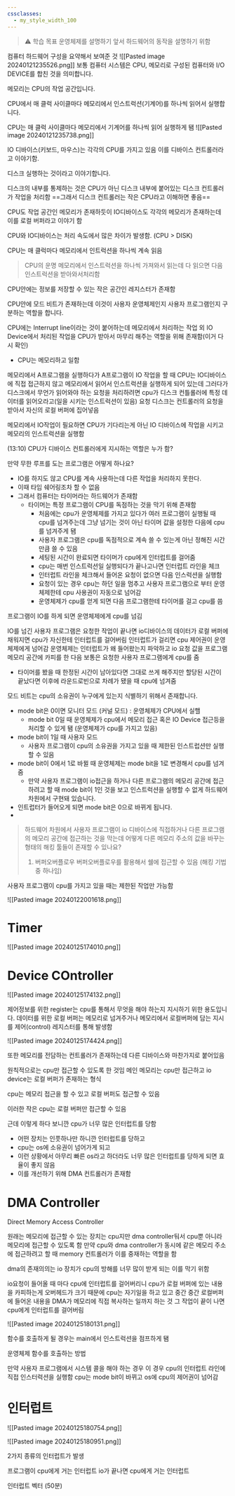 ```yaml
---
cssclasses:
  - my_style_width_100
---
```

> ⚠ 학습 목표
> 운영체제를 설명하기 앞서 하드웨어의 동작을 설명하기 위함


컴퓨터 하드웨어 구성을 요약해서 보여준 것
![[Pasted image 20240121235526.png]]
보통 컴퓨터 시스템은 CPU, 메모리로 구성된 컴퓨터와  I/O DEVICE를 합친 것을 의미합니다.


메모리는 CPU의 작업 공간입니다.

CPU에서 매 클럭 사이클마다 메모리에서 인스트럭션(기계어)를 하나씩 읽어서 실행합니다.

CPU는 매 클럭 사이클마다 메모리에서 기계어를 하나씩 읽어 실행하게 됌
![[Pasted image 20240121235738.png]]

IO 디바이스(키보드, 마우스)는 각각의 CPU를 가지고 있음 이를 디바이스 컨트롤러라고 이야기함.

디스크 실행하는 것이라고 이야기합니다.

디스크의 내부를 통제하는 것은 CPU가 아닌 디스크 내부에 붙어있는 디스크 컨트롤러가 작업을 처리함
==그래서 디스크 컨트롤러는 작은 CPU라고 이해하면 좋음==

CPU도 작업 공간인 메모리가 존재하듯이  IO디바이스도 각각의 메모리가 존재하는데 이를 로컬 버퍼라고 이야기 함

CPU와 IO디바이스는 처리 속도에서 많은 차이가 발생함. (CPU > DISK)

CPU는 매 클럭마다 메모리에서 인트럭션을 하나씩 계속 읽음
> CPU의 운명
> 메모리에서 인스트럭션을 하나씩 가져와서 읽는데 다 읽으면 다음 인스트럭션을 받아와서처리함

CPU안에는 정보를 저장할 수 있는 작은 공간인 레지스터가 존재함

CPU안에 모드 비트가 존재하는데 이것이 사용자 운영체제인지 사용자 프로그램인지 구분하는 역할을 합니다.

CPU에는 Interrupt line이라는 것이 붙어하는데 메모리에서 처리하는 작업 외 IO Device에서 처리된 작업을 CPU가 받아서 마무리 해주는 역할을 위해 존재함(이거 다시 확인)
- CPU는 메모리하고 일함

메모리에서 A프로그램을 실행하다가 A프로그램이 IO 작업을 할 때 CPU는 IO디바이스에 직접 접근하지 않고 메모리에서 읽어서 인스트럭션을 실행하게 되어 있는데 그러다가 디스크에서 무언가 읽어와야 하는 요청을 처리하려면
cpu가 디스크 컨틀롤러에 특정 데이터를 읽어오라고(일을 시키는 인스트럭션이 있음) 요청 디스크는 컨트롤러의 요청을 받아서 자신의 로컬 버퍼에 집어넣음

메모리에서 IO작업이 필요하면 CPU가 기다리는게 아닌 IO 디바이스에 작업을 시키고 메모리의 인스트럭션을 실행함

(13:10)
CPU가 디바이스 컨트롤러에게 지시하는 역할은 누가 함?

만약 무한 루프를 도는 프로그램은 어떻게 하나요?
- IO를 하지도 않고 CPU를 계속 사용하는데 다른 작업을 처리하지 못한다.
- 이때 타임 쉐어링조차 할 수 없음
- 그래서 컴퓨터는 타이머라는 하드웨어가 존재함
	- 타이머는 특정 프로그램이 CPU를 독점하는 것을 막기 위해 존재함
		- 처음에는 cpu가 운영체제를 가지고 있다가 여러 프로그램이 실행될 때 cpu를 넘겨주는데 그냥 넘기는 것이 아닌 타이머 값을 설정한 다음에 cpu를 넘겨주게 됌
		- 사용자 프로그램은 cpu를 독점적으로 계속 쓸 수 있는게 아닌 정해진 시간만큼 쓸 수 있음
		- 세팅된 시간이 완료되면 타이머가 cpu에게 인터럽트를 걸어줌 
		- cpu는 매번 인스트럭션일 실행되다가 끝나고나면 인터럽트 라인을 체크
		- 인터럽트 라인을 체크해서 들어온 요청이 없으면 다음 인스럭션을 실행함
		- 요청이 있는 경우 cpu는 하던 일을 멈추고 사용자 프로그램으로 부터 운영체제한테 cpu 사용권이 자동으로 넘어감
		- 운영체제가 cpu를 얻게 되면 다음 프로그램한테 타이머를 걸고 cpu를 씀

프로그램이 IO를 하게 되면 운영체제에게 cpu를 넘김

IO를 넘긴 사용자 프로그램은 요청한 작업이 끝나면 io디바이스의 데이터가 로컬 버퍼에 채워지면 cpu가 자신한테 인터럽트를 걸어버림
인터럽트가 걸리면 cpu 제어권이 운영체제에게 넘어감
운영체제는 인터럽트가 왜 들어왔는지 파악하고 io 요청 값을 프로그램 메모리 공간에 카피를 한 다음 보통은 요청한 사용자 프로그램에게 cpu를 줌
- 타이머를 봤을 때 한정된 시간이 남아있다면 그대로 쓰게 해주지만  할당된 시간이 끝났다면 이후에 라운드로빈으로 차례가 됐을 때 cpu에 넘겨줌


모드 비트는 cpu의 소유권이 누구에게 있는지 식별하기 위해서 존재합니다.
- mode bit은 0이면 모니터 모드 (커널 모드) : 운영체제가 CPU에서 실핼
	- mode bit 0일 때 운영체제가 cpu에서 메모리 접근 혹은 IO Device 접근등을 처리할 수 있게 됌 (운영체제가 cpu를 가지고 있음)
- mode bit이 1일 때 사용자 모드
	- 사용자 프로그램이 cpu의 소유권을 가지고 있을 때 제한된 인스트럽션만 실행할 수 있음
- mode bit이 0에서 1로 바뀔 때 운영체제는 mode bit을 1로 변경해서 cpu를 넘겨줌
	- 만약 사용자 프로그램이 io접근을 하거나 다른 프로그램의 메모리 공간에 접근하려고 할 때 mode bit이 1인 것을 보고 인스트럭션을 실행할 수 없게 하드웨어 차원에서 구현돼 있습니다.
- 인트럽터가 들어오게 되면 mode bit은 0으로 바뀌게 됩니다. 
- 
> 하드웨어 차원에서 사용자 프로그램이 io 디바이스에 직접하거나 다른 프로그램의 메모리 공간에 접근하는 것을 막는데 어떻게 다른 메모리 주소의 값을 바꾸는 형태의 해킹 툴들이 존재할 수 있나요?
> 
> 1. 버퍼오버플로우
>    버퍼오버플로우를 활용해서 쉘에 접근할 수 있음 (해킹 기법 중 하나임)

사용자 프로그램이 cpu를 가지고 있을 때는 제한된 작업만 가능함

![[Pasted image 20240122001618.png]]


# Timer
![[Pasted image 20240125174010.png]]

# Device COntroller
![[Pasted image 20240125174132.png]]

제어정보를 위한 register는 cpu를 통해서 무엇을 해야 하는지 지시하기 위한 용도입니다.
데이터를 위한 로컬 버퍼는 메모리로 넘겨주거나 메모리에서 로컬버퍼에 담는 지시를 제어(control) 레지스터를 통해 발생함

![[Pasted image 20240125174424.png]]

또한 메모리를 전담하는 컨트롤러가 존재하는데 다른 디바이스와 마찬가지로 붙어있음

원칙적으로는 cpu만 접근할 수 있도록 한 것임 
메인 메모리는 cpu만 접근하고 io device는 로컬 버퍼가 존재하는 형식

cpu는 메모리 접근을 할 수 있고 로컬 버퍼도 접근할 수 있음

이러한 작은 cpu는 로컬 버퍼만 접근할 수 있음

근데 이렇게 하다 보니깐 cpu가 너무 많은 인터럽트를 당함
- 어떤 장치는 인풋하나만 하니깐 인터럽트를 당하고
- cpu는 os에 소유권이 넘어가게 되고
- 이런 상황에서 아무리 빠른 os라고 하더라도 너무 많은 인터럽트를 당하게 되면 효율이 좋지 않음
- 이를 개선하기 위해 DMA 컨트롤러가 존재함

# DMA Controller
Direct Memory Access Controller

원래는 메모리에 접근할 수 있는 장치는 cpu지만 dma controller둬서 cpu뿐 아니라 메모리에 접근할 수 있도록 함
만약 cpu와 dma controller가 동시에 같은 메모리 주소에 접근하려고 할 때 memory 컨트롤러가 이를 중재하는 역할을 함

dma의 존재의의는 
io 장치가 cpu의 방해를 너무 많이 받게 되는 이를 막기 위함

io요청이 들어올 때 마다 cpu에 인터럽트를 걸어버리니 cpu가 로컬 버퍼에 있는 내용을 카피하는게 오버헤드가 크기 때문에 cpu는 자기일을 하고 있고 중간 중간 로컬버퍼에 들어온 내용을 DMA가 메모리에 직접 복사하는 일까지 하는 것 그 작업이 끝이 나면 cpu에게 인터럽트를 걸어버림

![[Pasted image 20240125180131.png]]


함수를 호출하게 될 경우는
main에서 인스트럭션을 점프하게 됌

운영체제 함수를 호출하는 방법 

만약 사용자 프로그램에서 시스템 콜을 해야 하는 경우 이 경우 cpu의 인터럽트 라인에 직접 인스터럭션을 실행함
cpu는 mode bit이 바뀌고 os에 cpu의 제어권이 넘어감

# 인터럽트

![[Pasted image 20240125180754.png]]


![[Pasted image 20240125180951.png]]

2가지 종류의 인터럽트가 발생

프로그램이 cpu에게 거는 인터럽트
io가 끝나면 cpu에게 거는 인터럽트

인터럽트 벡터 (50분)
